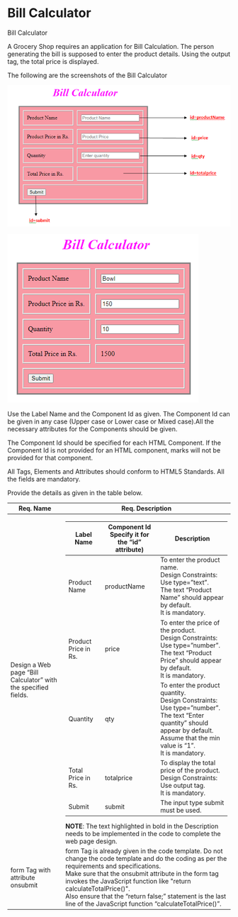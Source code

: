 # Bill Calculator

Bill Calculator

A Grocery Shop requires an application for Bill Calculation. The person generating the bill is supposed to enter the product details. Using the output tag, the total price is displayed.

The following are the screenshots of the Bill Calculator
 
![image_1](image_1.png)

![image_2](image_2.png)

Use the Label Name and the Component Id as given. The Component Id can be given in any case (Upper case or Lower case or Mixed case).All the necessary attributes for the Components should be given.

The Component Id should be specified for each HTML Component. If the Component Id is not provided for an HTML component, marks will not be provided for that component.

All Tags, Elements and Attributes should conform to HTML5 Standards. All the fields are mandatory.

Provide the details as given in the table below. 

<table>
<thead>
<tr>
<th>Req. Name</th>
<th>Req. Description</th>
</tr>
</thead>
<tbody>
<tr>
<td>Design a Web page “Bill Calculator” with the specified fields.</td>
<td>
<table>
<thead>
<tr>
<th>Label Name</th>
<th>Component  Id<br>Specify it for the “id” attribute)</th>
<th>Description</th>
</tr>
</thead>
<tbody>
<tr>
<td>Product Name</td>
<td>productName</td>
<td>To enter the product name.<br>Design Constraints:<br>Use type=”text”.<br>The text “Product Name” should appear by default.<br>It is mandatory.</td>
</tr>
<tr>
<td>Product Price in Rs.</td>
<td>price</td>
<td>To enter the price of the product.<br>Design Constraints:<br>Use type=”number”.<br>The text “Product Price” should appear by default.<br>It is mandatory.</td>
</tr>
<tr>
<td>Quantity</td>
<td>qty</td>
<td>To enter the product quantity.<br>Design Constraints:<br>Use type=”number”.<br>The text “Enter quantity” should appear by default.<br>Assume that the min value is “1”.<br>It is mandatory.</td>
</tr>
<tr>
<td>Total Price in Rs.</td>
<td>totalprice</td>
<td>To display the total price of the product.<br>Design Constraints:<br>Use output tag.<br>It is mandatory.</td>
</tr>
<tr>
<td>Submit</td>
<td>submit</td>
<td>The input type submit must be used.</td>
</tr>
</tbody>
</table>
<strong>NOTE</strong>: The text highlighted in bold in the Description needs to be implemented in the code to complete the web page design.</td>
</tr>
<tr>
<td>form  Tag  with attribute onsubmit</td>
<td>form Tag is already given in the code template. Do not change the code template and do the coding as per the requirements and specifications.<br>Make sure that the onsubmit attribute in the form tag invokes the JavaScript function like &quot;return calculateTotalPrice()&quot;.<br>Also ensure that the “return false;” statement is the last line of the JavaScript function “calculateTotalPrice()”.</td>
</tr>
</tbody>
</table>




